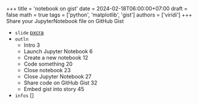 +++
title = 'notebook on gist'
date = 2024-02-18T06:00:00+07:00
draft = false
math = true
tags = ['python', 'matplotlib', 'gist']
authors = ['viridi']
+++
Share your JupyterNotebook file on GitHub Gist <!--more-->

+ `slide` [pxcra](https://osf.io/pxcra)
+ `outln`
  - Intro 3
  - Launch Jupyter Notebook 6
  - Create a new notebook 12
  - Code something 20
  - Close notebook 23
  - Close Jupyter Notebook 27
  - Share code on GitHub Gist 32
  - Embed gist into story 45
+ `infos` []
